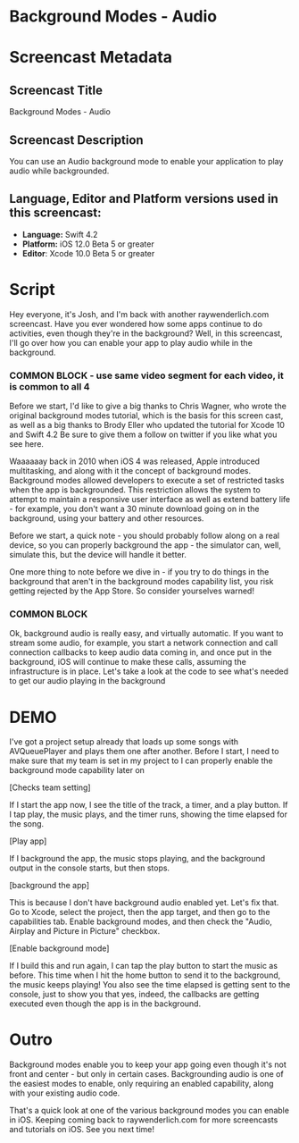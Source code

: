 # Background Modes - Audio


# Screencast Metadata

## Screencast Title

Background Modes - Audio

## Screencast Description

You can use an Audio background mode to enable your application to play audio while backgrounded.

## Language, Editor and Platform versions used in this screencast:

* **Language:** Swift 4.2
* **Platform:** iOS 12.0 Beta 5 or greater
* **Editor**: Xcode 10.0 Beta 5 or greater


# Script

Hey everyone, it's Josh, and I'm back with another raywenderlich.com screencast.  Have you ever wondered how some apps continue to do activities, even though they're in the background?  Well, in this screencast, I'll go over how you can enable your app to play audio while in the background.  

### COMMON BLOCK - use same video segment for each video, it is common to all 4


Before we start, I'd like to give a big thanks to Chris Wagner, who wrote the original background modes tutorial, which is the basis for this screen cast, as well as a big thanks to Brody Eller who updated the tutorial for Xcode 10 and Swift 4.2  Be sure to give them 
a follow on twitter if you like what you see here.  

Waaaaaay back in 2010 when iOS 4 was released, Apple introduced multitasking, and along with it the concept of background modes.  Background modes allowed developers to execute a set of restricted tasks when the app is backgrounded.  This restriction allows the system to attempt to maintain a responsive user interface as well as extend battery life - for example, you don't want a 30 minute download going on in the background, using your battery and other resources.  

Before we start, a quick note - you should probably follow along on a real device, so you can properly background the app - the simulator can, well, simulate this, but the device will handle it better.  

One more thing to note before we dive in - if you try to do things in the background that aren't in the background modes capability list, you risk getting rejected by the App Store.  So consider yourselves warned!

### COMMON BLOCK

Ok, background audio is really easy, and virtually automatic.  If you want to stream some audio, for example, you start a network connection and call connection callbacks to keep audio data coming in, and once put in the background, iOS will continue to make these calls, assuming the infrastructure is in place.  Let's take a look at the code to see what's needed to get our audio playing in the background 


# DEMO

I've got a project setup already that loads up some songs with AVQueuePlayer and plays them one after another.  Before I start, I need to make sure that my team is set in my project to I can properly enable the background mode capability later on

[Checks team setting]

If I start the app now, I see the title of the track, a timer, and a play button.  If I tap play, the music plays, and the timer runs, showing the time elapsed for the song.  

[Play app]

If I background the app, the music stops playing, and the background output in the console starts, but then stops. 

[background the app]

This is because I don't have background audio enabled yet.  Let's fix that.  Go to Xcode, select the project, then the app target, and then go to the capabilities tab.  Enable background modes, and then check the "Audio, Airplay and Picture in Picture" checkbox.  

[Enable background mode]

If I build this and run again, I can tap the play button to start the music as before.  This time when I hit the home button to send it to the background, the music keeps playing!  You also see the time elapsed is getting sent to the console, just to show you that yes, indeed, the callbacks are getting executed even though the app is in the background.  


# Outro

Background modes enable you to keep your app going even though it's not front and center - but only in certain cases.  Backgrounding audio is one of the easiest modes to enable, only requiring an enabled capability, along with your existing audio code.  
 
That's a quick look at one of the various background modes you can enable in iOS.  Keeping coming back to raywenderlich.com for more screencasts and tutorials on iOS.  See you next time!
